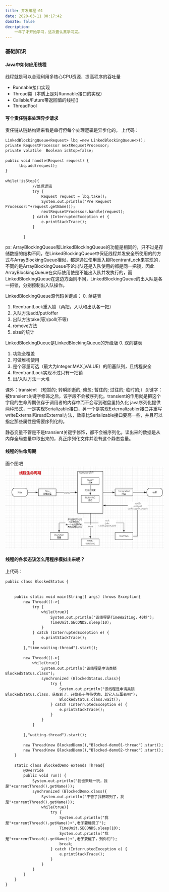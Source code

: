 ```yaml
---
title: 并发编程-01
date: 2020-03-11 00:17:42
donate: false
decription: 
	一年了才开始学习，这次要认真学习完。
---
```


### 基础知识

#### Java中如何应用线程

线程就是可以合理利用多核心CPU资源，提高程序的吞吐量

+ Runnable接口实现
+ Thread类（本质上是对Runnable接口的实现）
+ Callable/Future带返回值的线程()
+ ThreadPool

#### 写个责任链来处理异步请求

责任链从链路构建来看是串行但每个处理逻辑是异步化的。
上代码：
```
LinkedBlockingQueue<Request> lbq =new LinkedBlockingQueue<>();
private RequestProcessor nextRequsetProcessor;
private volatile  Boolean isStop=false;

public void handle(Request request) {
      lbq.add(request);
}

while(!isStop){
            //处理逻辑
            try {
                Request request = lbq.take();
                System.out.println("Pre Request Processor:"+request.getName());
                nextRequsetProcessor.handle(request);
            } catch (InterruptedException e) {
                e.printStackTrace();
            }

        }

```


ps: ArrayBlockingQueue和LinkedBlockingQueue的功能是相同的，只不过是存储数据的结构不同，在LinkedBlockingQueue中保证线程并发安全所使用的的方式与ArrayBlockingQueue相似，都是通过使用重入锁ReentrantLock来实现的，不同的是ArrayBlockingQueue不论出队还是入队使用的都是同一把锁，因此ArrayBlockingQueue在实际使用使是不能出入队并发执行的，而LinkedBlockingQueue在这边方面则不同，LinkedBlockingQueue的出入队是各一把锁，分别控制出入队操作。

LinkedBlockingQueue源代码关键点：
0. 单链表
1. ReentrantLock重入锁（两把，入队和出队各一把）
2. 入队方法add/put/offer
3. 出队方法take(等)/poll(不等)
4. romove方法
5. size的统计

LinkedBlockingDueue是LinkedBlockingQueue的升级版
0. 双向链表
1. 功能全覆盖
2. 可做堆栈使用
3. 是个容量可选（最大为Integer.MAX_VALUE）的阻塞队列，且线程安全
4. ReentrantLock实现不过只有一把锁
5. 出/入队方法一大堆


课外：transient （短暂的; 转瞬即逝的; 倏忽; 暂住的; 过往的; 临时的;）关键字：被transient关键字修饰之后，该字段不会被序列化。transient的作用就是把这个字段的生命周期仅存于调用者的内存中而不会写到磁盘里持久化
java序列化提供两种形式，一是实现Serializable接口，另一个是实现Externalizabler接口并重写writeExternal和readExternal方法，效率比Serializable接口要高一些，并且可以指定那些属性是需要序列化的。

静态变量不管是不是transient关键字修饰，都不会被序列化。读出来的数据是从内存全局变量中取出来的，真正序列化文件并没有这个静态变量。

#### 线程的生命周期
画个图吧
![线程的生命周期](multipro01_files/1.jpg)

#### 线程的各状态该怎么用程序模拟出来呢？

上代码：
```
public class BlockedStatus {


    public static void main(String[] args) throws Exception{
        new Thread(()->{
            try {
                while(true){
                    System.out.println("该线程是TimeWaiting，40秒");
                    TimeUnit.SECONDS.sleep(10);
                }
            } catch (InterruptedException e) {
                e.printStackTrace();
            }
        },"time-waiting-thread").start();

        new Thread(()->{
            while(true){
                System.out.println("该线程是申请类锁BlockedStatus.class");
                synchronized (BlockedStatus.class){
                    try {
                        System.out.println("该线程是申请类锁BlockedStatus.class，获取到了，开始处于等待状态，其它人玩蛋去吧");
                        BlockedStatus.class.wait();
                    } catch (InterruptedException e) {
                        e.printStackTrace();
                    }
                }
            }

        },"waiting-thread").start();

        new Thread(new BlockedDemo(),"Blocked-demo01-thread").start();
        new Thread(new BlockedDemo(),"Blocked-demo02-thread").start();
    }

    static class BlockedDemo extends Thread{
        @Override
        public void run() {
            System.out.println("我也来玩一玩，我是"+currentThread().getName());
            synchronized (BlockedDemo.class){
                System.out.println("不管了我获取到了，我是"+currentThread().getName());
                while(true){
                    try {
                        System.out.println("我是"+currentThread().getName()+",老子要睡觉了");
                        TimeUnit.SECONDS.sleep(10);
						System.out.println("我是"+currentThread().getName()+",老子要醒了，到你们");
                        break;
                    } catch (InterruptedException e) {
                        e.printStackTrace();
                    }
                }
            }
        }
    }
}
```